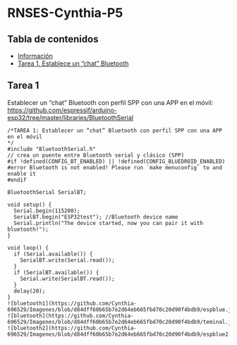 # RNSES-Cynthia-P5
## Tabla de contenidos 
* [Información](#info)
* [Tarea 1. Establece un “chat” Bluetooth](#technologies)

## Tarea 1
Establecer un “chat” Bluetooth con perfil SPP con una APP en el móvil: https://github.com/espressif/arduino-esp32/tree/master/libraries/BluetoothSerial
```
/*TAREA 1: Establecer un “chat” Bluetooth con perfil SPP con una APP en el móvil
*/
#include "BluetoothSerial.h"
// crea un puente entre Bluetooth serial y clásico (SPP)
#if !defined(CONFIG_BT_ENABLED) || !defined(CONFIG_BLUEDROID_ENABLED)
#error Bluetooth is not enabled! Please run `make menuconfig` to and enable it
#endif

BluetoothSerial SerialBT;

void setup() {
  Serial.begin(115200);
  SerialBT.begin("ESP32test"); //Bluetooth device name
  Serial.println("The device started, now you can pair it with bluetooth!");
}

void loop() {
  if (Serial.available()) {
    SerialBT.write(Serial.read());
  }
  if (SerialBT.available()) {
    Serial.write(SerialBT.read());
  }
  delay(20);
}
![bluetooth1](https://github.com/Cynthia-696529/Imagenes/blob/d84dff60b65b7e2d64eb665fbd70c20d90f4bdb9/espblue.jpeg)
![bluetooth](https://github.com/Cynthia-696529/Imagenes/blob/d84dff60b65b7e2d64eb665fbd70c20d90f4bdb9/teminal.jpeg)
![bluetooth2](https://github.com/Cynthia-696529/Imagenes/blob/d84dff60b65b7e2d64eb665fbd70c20d90f4bdb9/espblue2.png)

